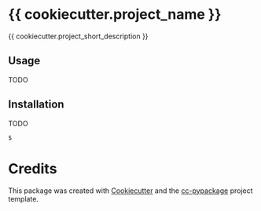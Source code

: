 # {{ cookiecutter.project_name }}

{{ cookiecutter.project_short_description }}

## Usage

TODO

## Installation

TODO

```shell
$
```

Credits
=======

This package was created with [Cookiecutter](https://github.com/audreyr/cookiecutter) and the [cc-pypackage](https://github.com/robertopreste/cc-pypackage) project template.
